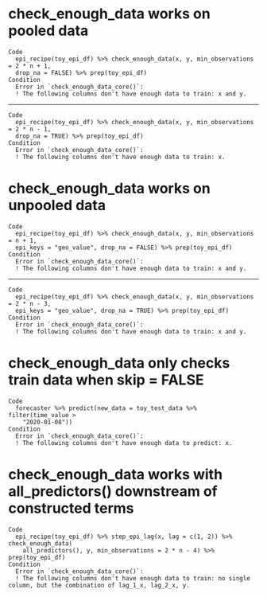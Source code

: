 # check_enough_data works on pooled data

    Code
      epi_recipe(toy_epi_df) %>% check_enough_data(x, y, min_observations = 2 * n + 1,
      drop_na = FALSE) %>% prep(toy_epi_df)
    Condition
      Error in `check_enough_data_core()`:
      ! The following columns don't have enough data to train: x and y.

---

    Code
      epi_recipe(toy_epi_df) %>% check_enough_data(x, y, min_observations = 2 * n - 1,
      drop_na = TRUE) %>% prep(toy_epi_df)
    Condition
      Error in `check_enough_data_core()`:
      ! The following columns don't have enough data to train: x.

# check_enough_data works on unpooled data

    Code
      epi_recipe(toy_epi_df) %>% check_enough_data(x, y, min_observations = n + 1,
      epi_keys = "geo_value", drop_na = FALSE) %>% prep(toy_epi_df)
    Condition
      Error in `check_enough_data_core()`:
      ! The following columns don't have enough data to train: x and y.

---

    Code
      epi_recipe(toy_epi_df) %>% check_enough_data(x, y, min_observations = 2 * n - 3,
      epi_keys = "geo_value", drop_na = TRUE) %>% prep(toy_epi_df)
    Condition
      Error in `check_enough_data_core()`:
      ! The following columns don't have enough data to train: x and y.

# check_enough_data only checks train data when skip = FALSE

    Code
      forecaster %>% predict(new_data = toy_test_data %>% filter(time_value >
        "2020-01-08"))
    Condition
      Error in `check_enough_data_core()`:
      ! The following columns don't have enough data to predict: x.

# check_enough_data works with all_predictors() downstream of constructed terms

    Code
      epi_recipe(toy_epi_df) %>% step_epi_lag(x, lag = c(1, 2)) %>% check_enough_data(
        all_predictors(), y, min_observations = 2 * n - 4) %>% prep(toy_epi_df)
    Condition
      Error in `check_enough_data_core()`:
      ! The following columns don't have enough data to train: no single column, but the combination of lag_1_x, lag_2_x, y.

